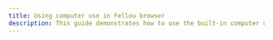 ```yaml
---
title: Using computer use in Fellou browser
description: This guide demonstrates how to use the built-in computer use function in the Fellou browser.
---
```

